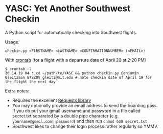 YASC: Yet Another Southwest Checkin
========================

A Python script for automatically checking into Southwest flights.

Usage:

`checkin.py <FIRSTNAME> <LASTNAME> <CONFIRMATIONNUMBER> (<EMAIL>)`

With [crontab](http://unixhelp.ed.ac.uk/CGI/man-cgi?crontab+5) (for a flight with a departure date of April 20 at 2:20 PM)

    $ crontab -l
    20 14 19 04 * cd ~/path/to/YASC && python checkin.py Benjamin Gleitzman G78ZOV gleitz@mit.edu # note checkin date of April 19 for the flight the next day

Extra notes:

*   Requires the excellent [Requests library](http://docs.python-requests.org/)
*   You may optionally provide an email address to send the boarding pass. If you do put your gmail username and password in a file called secret.txt separated by a double pipe character (e.g. `yourname@gmail.com||password`) and then run `chmod 600 secret.txt`
*   Southwest likes to change their login process rather regularly so YMMV.
